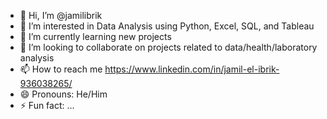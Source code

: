- 👋 Hi, I’m @jamilibrik
- 👀 I’m interested in Data Analysis using Python, Excel, SQL, and Tableau
- 🌱 I’m currently learning new projects
- 💞️ I’m looking to collaborate on projects related to data/health/laboratory analysis
- 📫 How to reach me https://www.linkedin.com/in/jamil-el-ibrik-936038265/
- 😄 Pronouns: He/Him
- ⚡ Fun fact: ...

<!---
jamilibrik/jamilibrik is a ✨ special ✨ repository because its `README.md` (this file) appears on your GitHub profile.
You can click the Preview link to take a look at your changes.
--->
